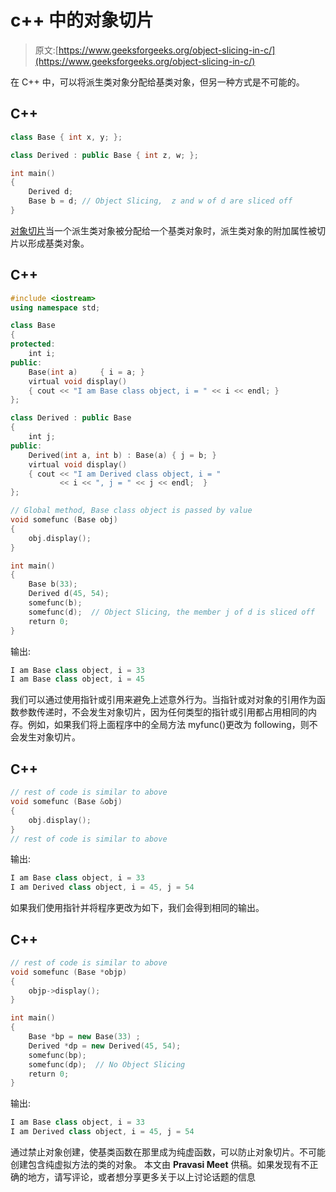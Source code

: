 # c++ 中的对象切片

> 原文:[https://www.geeksforgeeks.org/object-slicing-in-c/](https://www.geeksforgeeks.org/object-slicing-in-c/)

在 C++ 中，可以将派生类对象分配给基类对象，但另一种方式是不可能的。

## C++

```cpp
class Base { int x, y; };

class Derived : public Base { int z, w; };

int main()
{
    Derived d;
    Base b = d; // Object Slicing,  z and w of d are sliced off
}
```

[对象切片](http://en.wikipedia.org/wiki/Object_slicing)当一个派生类对象被分配给一个基类对象时，派生类对象的附加属性被切片以形成基类对象。

## C++

```cpp
#include <iostream>
using namespace std;

class Base
{
protected:
    int i;
public:
    Base(int a)     { i = a; }
    virtual void display()
    { cout << "I am Base class object, i = " << i << endl; }
};

class Derived : public Base
{
    int j;
public:
    Derived(int a, int b) : Base(a) { j = b; }
    virtual void display()
    { cout << "I am Derived class object, i = "
           << i << ", j = " << j << endl;  }
};

// Global method, Base class object is passed by value
void somefunc (Base obj)
{
    obj.display();
}

int main()
{
    Base b(33);
    Derived d(45, 54);
    somefunc(b);
    somefunc(d);  // Object Slicing, the member j of d is sliced off
    return 0;
}
```

输出:

```cpp
I am Base class object, i = 33
I am Base class object, i = 45
```

我们可以通过使用指针或引用来避免上述意外行为。当指针或对对象的引用作为函数参数传递时，不会发生对象切片，因为任何类型的指针或引用都占用相同的内存。例如，如果我们将上面程序中的全局方法 myfunc()更改为 following，则不会发生对象切片。

## C++

```cpp
// rest of code is similar to above
void somefunc (Base &obj)
{
    obj.display();
}          
// rest of code is similar to above
```

输出:

```cpp
I am Base class object, i = 33
I am Derived class object, i = 45, j = 54
```

如果我们使用指针并将程序更改为如下，我们会得到相同的输出。

## C++

```cpp
// rest of code is similar to above
void somefunc (Base *objp)
{
    objp->display();
}

int main()
{
    Base *bp = new Base(33) ;
    Derived *dp = new Derived(45, 54);
    somefunc(bp);
    somefunc(dp);  // No Object Slicing
    return 0;
}
```

输出:

```cpp
I am Base class object, i = 33
I am Derived class object, i = 45, j = 54
```

通过禁止对象创建，使基类函数在那里成为纯虚函数，可以防止对象切片。不可能创建包含纯虚拟方法的类的对象。
本文由 **Pravasi Meet** 供稿。如果发现有不正确的地方，请写评论，或者想分享更多关于以上讨论话题的信息